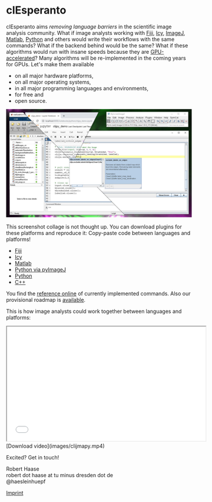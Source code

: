 # clEsperanto

clEsperanto aims _removing language barriers_ in the scientific image analysis community. 
What if image analysts working with [Fiji](https://fiji.sc), [Icy](http://icy.bioimageanalysis.org/), [ImageJ](https://imagej.net), [Matlab](https://de.mathworks.com/products/matlab.html), [Python](https://python.org) and others would write their workflows with the same commands? What if the backend behind would be the same?
What if these algorithms would run with insane speeds because they are [GPU-accelerated](https://en.wikipedia.org/wiki/Graphics_processing_unit)?
Many algorithms will be re-implemented in the coming years for GPUs. Let's make them available 
* on all major hardware platforms, 
* on all major operating systems,
* in all major programming languages and environments,
* for free and
* open source.

![Image](images/clijmapy.png)

This screenshot collage is not thought up. You can download plugins for these platforms and reproduce it: Copy-paste code between languages and platforms!
* [Fiji](https://clij.github.io/)
* [Icy](https://clij.github.io/clicy/)
* [Matlab](https://clij.github.io/clatlab/)
* [Python via pyImageJ](https://clij.github.io/clijpy/)
* [Python](https://github.com/clEsperanto/pyclesperanto_prototype/)
* [C++](https://github.com/clEsperanto/CLIc_prototype)

You find the [reference online](https://clij.github.io/clij2-docs/reference) of currently implemented commands. Also our provisional roadmap is [available](https://github.com/clEsperanto/clesperanto.github.io/blob/master/roadmap.md).

This is how image analysts could work together between languages and platforms:
<iframe src="images/clijmapy.mp4" width="540" height="310"></iframe>
[Download video](images/clijmapy.mp4)

Excited? Get in touch!

Robert Haase  
robert dot haase at tu minus dresden dot de  
@haesleinhuepf  


[Imprint](https://clesperanto.github.io/imprint)
